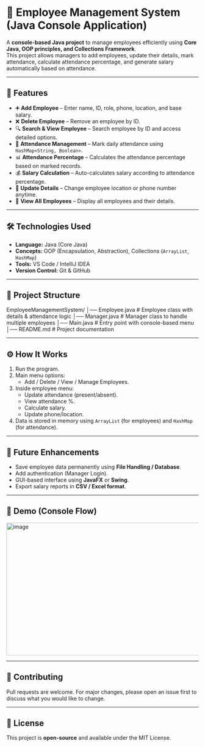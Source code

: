 # 📌 Employee Management System (Java Console Application)

A **console-based Java project** to manage employees efficiently using **Core Java, OOP principles, and Collections Framework**.  
This project allows managers to add employees, update their details, mark attendance, calculate attendance percentage, and generate salary automatically based on attendance.  

---

## 🚀 Features

- ➕ **Add Employee** – Enter name, ID, role, phone, location, and base salary.  
- ❌ **Delete Employee** – Remove an employee by ID.  
- 🔍 **Search & View Employee** – Search employee by ID and access detailed options.  
- 📅 **Attendance Management** – Mark daily attendance using `HashMap<String, Boolean>`.  
- 📊 **Attendance Percentage** – Calculates the attendance percentage based on marked records.  
- 💰 **Salary Calculation** – Auto-calculates salary according to attendance percentage.  
- 📝 **Update Details** – Change employee location or phone number anytime.  
- 👀 **View All Employees** – Display all employees and their details.  

---

## 🛠 Technologies Used

- **Language:** Java (Core Java)  
- **Concepts:** OOP (Encapsulation, Abstraction), Collections (`ArrayList`, `HashMap`)  
- **Tools:** VS Code / IntelliJ IDEA  
- **Version Control:** Git & GitHub  

---

## 📂 Project Structure

EmployeeManagementSystem/
│── Employee.java # Employee class with details & attendance logic
│── Manager.java # Manager class to handle multiple employees
│── Main.java # Entry point with console-based menu
│── README.md # Project documentation

---

## ⚙️ How It Works

1. Run the program.  
2. Main menu options:  
   - Add / Delete / View / Manage Employees.  
3. Inside employee menu:  
   - Update attendance (present/absent).  
   - View attendance %.  
   - Calculate salary.  
   - Update phone/location.  
4. Data is stored in memory using `ArrayList` (for employees) and `HashMap` (for attendance).  

---

## 🎯 Future Enhancements

- Save employee data permanently using **File Handling / Database**.  
- Add authentication (Manager Login).  
- GUI-based interface using **JavaFX** or **Swing**.  
- Export salary reports in **CSV / Excel format**.  

---

## 📸 Demo (Console Flow)

<img width="527" height="348" alt="image" src="https://github.com/user-attachments/assets/4c29718e-3162-44f7-8e24-6d437470b379" />


---

## 🤝 Contributing

Pull requests are welcome. For major changes, please open an issue first to discuss what you would like to change.  

---

## 📜 License

This project is **open-source** and available under the MIT License.  
